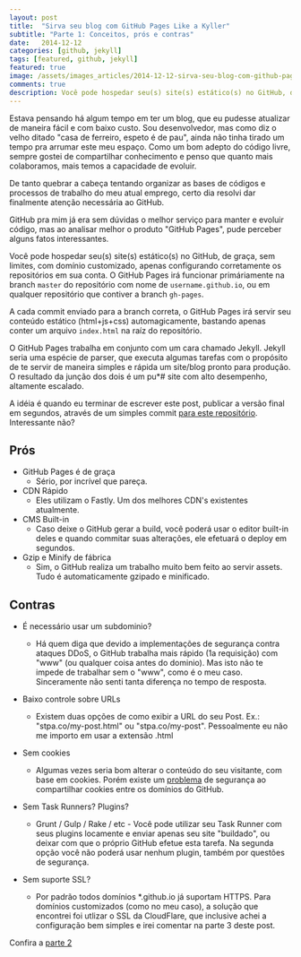 ```yaml
---
layout: post
title:  "Sirva seu blog com GitHub Pages Like a Kyller"
subtitle: "Parte 1: Conceitos, prós e contras"
date:   2014-12-12
categories: [github, jekyll]
tags: [featured, github, jekyll]
featured: true
image: /assets/images_articles/2014-12-12-sirva-seu-blog-com-github-pages-like-a-kyller/post-jekyll-e-github-pages.jpg
comments: true
description: Você pode hospedar seu(s) site(s) estático(s) no GitHub, de graça, sem limites, com domínio customizado, apenas configurando corretamente os repositórios em sua conta.
---
```



Estava pensando há algum tempo em ter um blog, que eu pudesse atualizar de maneira fácil e com baixo custo. Sou desenvolvedor, mas como diz o velho ditado "casa de ferreiro, espeto é de pau", ainda não tinha tirado um tempo pra arrumar este meu espaço. Como um bom adepto do código livre, sempre gostei de compartilhar conhecimento e penso que quanto mais colaboramos, mais temos a capacidade de evoluir.

De tanto quebrar a cabeça tentando organizar as bases de códigos e processos de trabalho do meu atual emprego, certo dia resolvi dar finalmente atenção necessária ao GitHub.

GitHub pra mim já era sem dúvidas o melhor serviço para manter e evoluir código, mas ao analisar melhor o produto "GitHub Pages", pude perceber alguns fatos interessantes.

Você pode hospedar seu(s) site(s) estático(s) no GitHub, de graça, sem limites, com domínio customizado, apenas configurando corretamente os repositórios em sua conta. O GitHub Pages irá funcionar primáriamente na branch `master` do repositório com nome de `username.github.io`, ou em qualquer repositório que contiver a branch `gh-pages`. 

A cada commit enviado para a branch correta, o GitHub Pages irá servir seu conteúdo estático (html+js+css) automagicamente, bastando apenas conter um arquivo `index.html` na raíz do repositório. 

O GitHub Pages trabalha em conjunto com um cara chamado Jekyll. Jekyll seria uma espécie de parser, que executa algumas tarefas com o propósito de te servir de maneira simples e rápida um site/blog pronto para produção. O resultado da junção dos dois é um pu*# site com alto desempenho, altamente escalado.

A idéia é quando eu terminar de escrever este post, publicar a versão final em segundos, através de um simples commit <a href='https://github.com/stpa-co/stewones.github.io' target="_blank">para este repositório</a>. Interessante não?

Prós
----
- GitHub Pages é de graça
	- Sério, por incrível que pareça.
- CDN Rápido
	- Eles utilizam o Fastly. Um dos melhores CDN's existentes atualmente.
- CMS Built-in
	- Caso deixe o GitHub gerar a build, você poderá usar o editor built-in deles e quando commitar suas alterações, ele efetuará o deploy em segundos.
- Gzip e Minify de fábrica
	- Sim, o GitHub realiza um trabalho muito bem feito ao servir assets. Tudo é automaticamente gzipado e minificado.

Contras
-------
- É necessário usar um subdominio?
	- Há quem diga que devido a implementações de segurança contra ataques DDoS, o GitHub trabalha mais rápido (1a requisição) com "www" (ou qualquer coisa antes do dominio). Mas isto não te impede de trabalhar sem o "www", como é o meu caso. Sinceramente não senti tanta diferença no tempo de resposta.

- Baixo controle sobre URLs
	- Existem duas opções de como exibir a URL do seu Post. Ex.: "stpa.co/my-post.html" ou "stpa.co/my-post". Pessoalmente eu não me importo em usar a extensão .html

- Sem cookies
	- Algumas vezes seria bom alterar o conteúdo do seu visitante, com base em cookies. Porém existe um <a href='https://github.com/blog/1466-yummy-cookies-across-domains' target='_blank'>problema</a> de segurança ao compartilhar cookies entre os domínios do GitHub.

- Sem Task Runners? Plugins?
	- Grunt / Gulp / Rake / etc - Você pode utilizar seu Task Runner com seus plugins locamente e enviar apenas seu site "buildado", ou deixar com que o próprio GitHub efetue esta tarefa. Na segunda opção você não poderá usar nenhum plugin, também por questões de segurança.

- Sem suporte SSL?
	- Por padrão todos domínios *.github.io já suportam HTTPS. Para domínios customizados (como no meu caso), a solução que encontrei foi utlizar o SSL da CloudFlare, que inclusive achei a configuração bem simples e irei comentar na parte 3 deste post.
	
Confira a [parte 2](https://stpa.co/github/jekyll/2014/12/14/sirva-seu-blog-com-github-pages-like-a-kyller-part-2.html)
	

